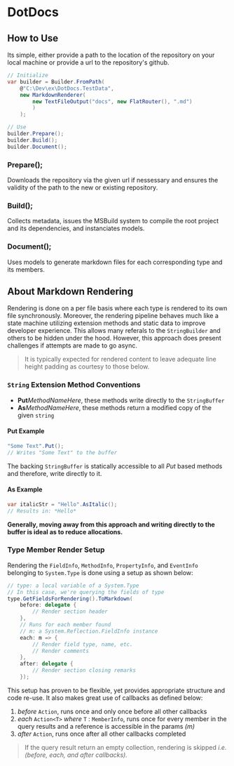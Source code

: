# DotDocs

## How to Use

Its simple, either provide a path to the location of the repository on your local machine or provide a url to the repository's github.

```cs
// Initialize
var builder = Builder.FromPath(
    @"C:\Dev\ex\DotDocs.TestData",
    new MarkdownRenderer(
        new TextFileOutput("docs", new FlatRouter(), ".md")
        )
    );

// Use
builder.Prepare();
builder.Build();
builder.Document();
```

### Prepare();

Downloads the repository via the given url if nessessary and ensures the validity of the path to the new or existing repository.

### Build();

Collects metadata, issues the MSBuild system to compile the root project and its dependencies, and instanciates models. 

### Document();

Uses models to generate markdown files for each corresponding type and its members.

## About Markdown Rendering

Rendering is done on a per file basis where each type is rendered to its own file synchronously. Moreover, the rendering pipeline behaves much like a state machine utilizing extension methods and static data to improve developer experience. This allows many referals to the `StringBuilder` and others to be hidden under the hood. However, this approach does present challenges if attempts are made to go async.

> It is typically expected for rendered content to leave adequate line height padding as courtesy to those below.

### `String` Extension Method Conventions

- **Put***MethodNameHere*, these methods write directly to the `StringBuffer`
- **As***MethodNameHere*, these methods return a modified copy of the given `string`

#### **Put** Example

```cs
"Some Text".Put();
// Writes "Some Text" to the buffer
```

The backing `StringBuffer` is statically accessible to all *Put* based methods and therefore, write directly to it.

#### **As** Example

```cs
var italicStr = "Hello".AsItalic();
// Results in: *Hello*
```

**Generally, moving away from this approach and writing directly to the buffer is ideal as to reduce allocations.**

### Type Member Render Setup

Rendering the `FieldInfo`, `MethodInfo`, `PropertyInfo`, and `EventInfo` belonging to `System.Type` is done using a setup as shown below:

```cs
// type: a local variable of a System.Type
// In this case, we're querying the fields of type
type.GetFieldsForRendering().ToMarkdown(
    before: delegate {
        // Render section header
    }, 
    // Runs for each member found
    // m: a System.Reflection.FieldInfo instance
    each: m => {
        // Render field type, name, etc.
        // Render comments
    },
    after: delegate {
        // Render section closing remarks
    });
```

This setup has proven to be flexible, yet provides appropriate structure and code re-use. It also makes great use of callbacks as defined below:

1. *before* `Action`, runs once and only once before all other callbacks
2. *each* `Action<T>` *where* `T` : `MemberInfo`, runs once for every member in the query results and a reference is accessible in the params *(m)*
3. *after* `Action`, runs once after all other callbacks completed

> If the query result return an empty collection, rendering is skipped *i.e. (before, each, and after callbacks).*